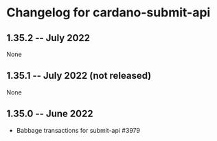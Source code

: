 # Changelog for cardano-submit-api

## 1.35.2 -- July 2022

None

## 1.35.1 -- July 2022 (not released)

None

## 1.35.0 -- June 2022
- Babbage transactions for submit-api #3979